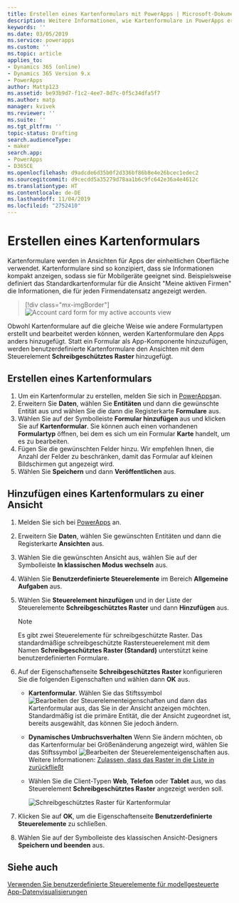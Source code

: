 ```yaml
---
title: Erstellen eines Kartenformulars mit PowerApps | Microsoft-Dokumentation
description: Weitere Informationen, wie Kartenformulare in PowerApps erstellt und verwendet werden
keywords: ''
ms.date: 03/05/2019
ms.service: powerapps
ms.custom: ''
ms.topic: article
applies_to:
- Dynamics 365 (online)
- Dynamics 365 Version 9.x
- PowerApps
author: Mattp123
ms.assetid: be93b9d7-f1c2-4ee7-8d7c-0f5c34dfa5f7
ms.author: matp
manager: kvivek
ms.reviewer: ''
ms.suite: ''
ms.tgt_pltfrm: ''
topic-status: Drafting
search.audienceType:
- maker
search.app:
- PowerApps
- D365CE
ms.openlocfilehash: d9adcde6d35b0f2d336bf86b8e4e26bcec1edec2
ms.sourcegitcommit: d9cecdd5a35279d78aa1b6c9fc642e36a4e4612c
ms.translationtype: HT
ms.contentlocale: de-DE
ms.lasthandoff: 11/04/2019
ms.locfileid: "2752410"
---
```

# <a name="create-a-card-form"></a>Erstellen eines Kartenformulars
Kartenformulare werden in Ansichten für Apps der einheitlichen Oberfläche verwendet. Kartenformulare sind so konzipiert, dass sie Informationen kompakt anzeigen, sodass sie für Mobilgeräte geeignet sind. Beispielsweise definiert das Standardkartenformular für die Ansicht "Meine aktiven Firmen" die Informationen, die für jeden Firmendatensatz angezeigt werden. 

> [!div class="mx-imgBorder"] 
> ![](media/account-cardform-for-myactiveaccounts-view.png "Account card form for my active accounts view")

Obwohl Kartenformulare auf die gleiche Weise wie andere Formulartypen erstellt und bearbeitet werden können, werden Kartenformulare den Apps anders hinzugefügt. Statt ein Formular als App-Komponente hinzuzufügen, werden benutzerdefinierte Kartenformulare den Ansichten mit dem Steuerelement **Schreibgeschütztes Raster** hinzugefügt. 

## <a name="create-a-card-form"></a>Erstellen eines Kartenformulars
1. Um ein Kartenformular zu erstellen, melden Sie sich in [PowerApps](https://make.powerapps.com/?utm_source=padocs&utm_medium=linkinadoc&utm_campaign=referralsfromdoc)an. 
2. Erweitern Sie **Daten**, wählen Sie **Entitäten** und dann die gewünschte Entität aus und wählen Sie die dann die Registerkarte **Formulare** aus.
3. Wählen Sie auf der Symbolleiste **Formular hinzufügen** aus und klicken Sie auf **Kartenformular**. Sie können auch einen vorhandenen **Formulartyp** öffnen, bei dem es sich um ein Formular **Karte** handelt, um es zu bearbeiten.
4. Fügen Sie die gewünschten Felder hinzu. Wir empfehlen Ihnen, die Anzahl der Felder zu beschränken, damit das Formular auf kleinen Bildschirmen gut angezeigt wird. 
5. Wählen Sie **Speichern** und dann **Veröffentlichen** aus. 

## <a name="add-a-card-form-to-a-view"></a>Hinzufügen eines Kartenformulars zu einer Ansicht 
1. Melden Sie sich bei [PowerApps](https://make.powerapps.com/?utm_source=padocs&utm_medium=linkinadoc&utm_campaign=referralsfromdoc) an.
2. Erweitern Sie **Daten**, wählen Sie gewünschten Entitäten und dann die Registerkarte **Ansichten** aus.
3. Wählen Sie die gewünschten Ansicht aus, wählen Sie auf der Symbolleiste **In klassischen Modus wechseln** aus.
4. Wählen Sie **Benutzerdefinierte Steuerelemente** im Bereich **Allgemeine Aufgaben** aus.
5. Wählen Sie **Steuerelement hinzufügen** und in der Liste der Steuerelemente **Schreibgeschütztes Raster** und dann **Hinzufügen** aus.

   > [!NOTE]
   > Es gibt zwei Steuerelemente für schreibgeschützte Raster. Das standardmäßige schreibgeschützte Rastersteuerelement mit dem Namen **Schreibgeschütztes Raster (Standard)** unterstützt keine benutzerdefinierten Formulare. 

6. Auf der Eigenschaftenseite **Schreibgeschütztes Raster** konfigurieren Sie die folgenden Eigenschaften und wählen dann **OK** aus. 
   - **Kartenformular**. Wählen Sie das Stiftssymbol ![Bearbeiten der Steuerelementeigenschaften](media/ccf-pencil-icon.png) und dann das Kartenformular aus, das Sie in der Ansicht anzeigen möchten. Standardmäßig ist die primäre Entität, die der Ansicht zugeordnet ist, bereits ausgewählt, das können Sie jedoch ändern. 
   - **Dynamisches Umbruchsverhalten** Wenn Sie ändern möchten, ob das Kartenformular bei Größenänderung angezeigt wird, wählen Sie das Stiftssymbol ![Bearbeiten der Steuerelementeigenschaften](media/ccf-pencil-icon.png) aus. Weitere Informationen: [Zulassen, dass das Raster in die Liste in zurückfließt](specify-properties-for-unified-interface-apps.md#allow-grid-to-reflow-into-list)  
   - Wählen Sie die Client-Typen **Web**, **Telefon** oder **Tablet** aus, wo das Steuerelement **Schreibgeschütztes Raster** angezeigt werden soll.

     ![Schreibgeschütztes Raster für Kartenformular](media/read-only-grid-for-cardform.png)

7. Klicken Sie auf **OK**, um die Eigenschaftenseite **Benutzerdefinierte Steuerelemente** zu schließen. 
8. Wählen Sie auf der Symbolleiste des klassischen Ansicht-Designers **Speichern und beenden** aus. 

## <a name="see-also"></a>Siehe auch
[Verwenden Sie benutzerdefinierte Steuerelemente für modellgesteuerte App-Datenvisualisierungen](use-custom-controls-data-visualizations.md)



